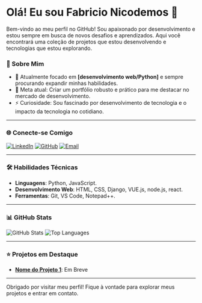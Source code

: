 # Olá! Eu sou Fabricio Nicodemos 👋

Bem-vindo ao meu perfil no GitHub! Sou apaixonado por desenvolvimento e estou sempre em busca de novos desafios e aprendizados. Aqui você encontrará uma coleção de projetos que estou desenvolvendo e tecnologias que estou explorando.

### 🚀 Sobre Mim

- 🌱 Atualmente focado em **[desenvolvimento web/Python]** e sempre procurando expandir minhas habilidades.
- 🎯 Meta atual: Criar um portfólio robusto e prático para me destacar no mercado de desenvolvimento.
- ⚡ Curiosidade: Sou fascinado por desenvolvimento de tecnologia e o impacto da tecnologia no cotidiano.

---

### 🌐 Conecte-se Comigo

[![LinkedIn](https://img.shields.io/badge/-LinkedIn-0e76a8?style=flat&logo=linkedin&logoColor=white)](https://www.linkedin.com/in/fabricionicodemos/)
[![GitHub](https://img.shields.io/badge/-GitHub-181717?style=flat&logo=github&logoColor=white)](https://github.com/Fabricio-Nunes-Nicodemos)
[![Email](https://img.shields.io/badge/-Email-D14836?style=flat&logo=gmail&logoColor=white)](mailto:faricio.nicodemos@outlook.com)

---

### 🛠️ Habilidades Técnicas

- **Linguagens**: Python, JavaScript.
- **Desenvolvimento Web**: HTML, CSS, Django, VUE.js, node.js, react.
- **Ferramentas**: Git, VS Code, Notepad++.

---

### 📊 GitHub Stats

![GitHub Stats](https://github-readme-stats.vercel.app/api?username=Fabricio-Nunes-Nicodemos&show_icons=true&theme=radical)
![Top Languages](https://github-readme-stats.vercel.app/api/top-langs/?username=Fabricio-Nunes-Nicodemos&layout=compact&theme=radical)

---

### ⭐ Projetos em Destaque

- **[Nome do Projeto 1](link_projeto1)**: Em Breve

---

Obrigado por visitar meu perfil! Fique à vontade para explorar meus projetos e entrar em contato.
